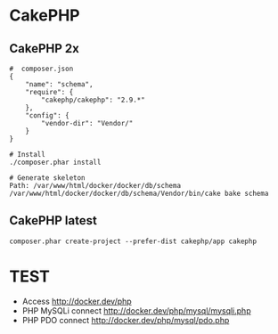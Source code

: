 # CakePHP
## CakePHP 2x
```
#  composer.json
{
    "name": "schema",
    "require": {
        "cakephp/cakephp": "2.9.*"
    },
    "config": {
        "vendor-dir": "Vendor/"
    }
}

# Install
./composer.phar install

# Generate skeleton
Path: /var/www/html/docker/docker/db/schema
/var/www/html/docker/docker/db/schema/Vendor/bin/cake bake schema
```


## CakePHP latest
```
composer.phar create-project --prefer-dist cakephp/app cakephp
```

# TEST
- Access http://docker.dev/php
- PHP MySQLi connect http://docker.dev/php/mysql/mysqli.php
- PHP PDO connect http://docker.dev/php/mysql/pdo.php

